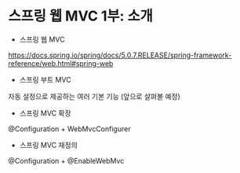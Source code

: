 # 스프링 웹 MVC 1부: 소개

- 스프링 웹 MVC

https://docs.spring.io/spring/docs/5.0.7.RELEASE/spring-framework-reference/web.html#spring-web

- 스프링 부트 MVC

자동 설정으로 제공하는 여러 기본 기능 (앞으로 살펴볼 예정)

- 스프링 MVC 확장

@Configuration + WebMvcConfigurer

- 스프링 MVC 재정의

@Configuration + @EnableWebMvc